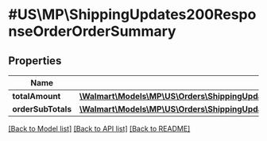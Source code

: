 # #US\MP\ShippingUpdates200ResponseOrderOrderSummary

## Properties

Name | Type | Description | Notes
------------ | ------------- | ------------- | -------------
**totalAmount** | [**\Walmart\Models\MP\US\Orders\ShippingUpdates200ResponseOrderOrderSummaryTotalAmount**](ShippingUpdates200ResponseOrderOrderSummaryTotalAmount.md) |  | [optional]
**orderSubTotals** | [**\Walmart\Models\MP\US\Orders\ShippingUpdates200ResponseOrderOrderSummaryOrderSubTotalsInner[]**](ShippingUpdates200ResponseOrderOrderSummaryOrderSubTotalsInner.md) |  | [optional]


[[Back to Model list]](../) [[Back to API list]](../../Api/US/MP) [[Back to README]](../../README.md)
